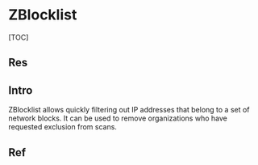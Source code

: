 # ZBlocklist

[TOC]



## Res


## Intro
ZBlocklist allows quickly filtering out IP addresses that belong to a set of network blocks. It can be used to remove organizations who have requested exclusion from scans.



## Ref

